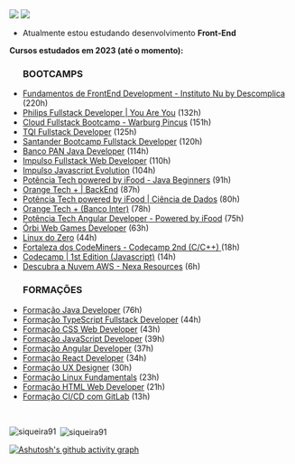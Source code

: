 <br/><div>
<a href = "mailto:isaias.siqueiraa@gmail.com"><img src="https://img.shields.io/badge/Gmail-D14836?style=for-the-badge&logo=gmail&logoColor=white" target="_blank"></a>
<a href="https://www.linkedin.com/in/isaias-siqueira" target="_blank"><img src="https://img.shields.io/badge/-LinkedIn-%230077B5?style=for-the-badge&logo=linkedin&logoColor=white" target="_blank"></a>   
</div>

- Atualmente estou estudando desenvolvimento **Front-End**

 
**Cursos estudados em 2023 (até o momento):**
<ul>
<h3>BOOTCAMPS</h3>
<li><a href="https://curr.to/xmVtT" target="_blank">Fundamentos de FrontEnd Development - Instituto Nu by Descomplica</a> (220h)</li>
 
<li><a href="https://www.dio.me/certificate/CDBFF383/share" target="_blank">Philips Fullstack Developer | You Are You</a> (132h)</li> 
<li><a href="https://www.dio.me/certificate/D73AC543/share" target="_blank">Cloud Fullstack Bootcamp - Warburg Pincus</a> (151h)</li>
<li><a href="https://www.dio.me/certificate/523DAA58/share" target="_blank">TQI Fullstack Developer</a> (125h)</li>
<li><a href="https://www.dio.me/certificate/69E15FFD/share" target="_blank">Santander Bootcamp Fullstack Developer</a> (120h)</li>
<li><a href="https://www.dio.me/certificate/71D58726/share" target="_blank">Banco PAN Java Developer</a> (114h)</li>
<li><a href="https://www.dio.me/certificate/FFB79AA8/share" target="_blank">Impulso Fullstack Web Developer</a> (110h)</li>
<li><a href="https://www.dio.me/certificate/075D1A93/share" target="_blank">Impulso Javascript Evolution</a> (104h)</li>
<li><a href="https://www.dio.me/certificate/1355ED16/share" target="_blank">Potência Tech powered by iFood - Java Beginners</a> (91h)</li>
<li><a href="https://www.dio.me/certificate/AEDB0CEA/share" target="_blank">Orange Tech + | BackEnd</a> (87h)</li>
<li><a href="https://www.dio.me/certificate/B99E8B57/share" target="_blank">Potência Tech powered by iFood | Ciência de Dados</a> (80h)</li>
<li><a href="https://www.dio.me/certificate/49B37A48/share" target="_blank">Orange Tech + (Banco Inter)</a> (78h)</li>
<li><a href="https://www.dio.me/certificate/D013796C/share" target="_blank">Potência Tech Angular Developer - Powered by iFood</a> (75h)</li>
<li><a href="https://www.dio.me/certificate/D6C373AB/share" target="_blank">Órbi Web Games Developer</a> (63h)</li>
<li><a href="https://www.dio.me/certificate/C848BE1E/share" target="_blank">Linux do Zero</a> (44h)</li>
<li><a href="https://www.dio.me/certificate/6D95A0A1/share" target="_blank">Fortaleza dos CodeMiners - Codecamp 2nd (C/C++) </a> (18h)</li>
<li><a href="https://www.dio.me/certificate/431BF1F4/share" target="_blank">Codecamp | 1st Edition (Javascript)</a> (14h)</li>
<li><a href="https://www.dio.me/certificate/C55392A2/share" target="_blank">Descubra a Nuvem AWS - Nexa Resources</a> (6h)</li>

<h3>FORMAÇÕES</h3>
<li><a href="https://www.dio.me/certificate/39C786E7/share" target="_blank">Formação Java Developer</a> (76h)</li>
<li><a href="https://www.dio.me/certificate/A88ABAB5/share" target="_blank">Formação TypeScript Fullstack Developer</a> (44h)</li>
<li><a href="https://www.dio.me/certificate/AC3FAD58/share" target="_blank">Formação CSS Web Developer</a> (43h)</li>
<li><a href="https://www.dio.me/certificate/180FEB4E/share" target="_blank">Formação JavaScript Developer</a> (39h)</li>
<li><a href="https://www.dio.me/certificate/6D808E73/share" target="_blank">Formação Angular Developer</a> (37h)</li>
<li><a href="https://www.dio.me/certificate/1153700D/share" target="_blank">Formação React Developer</a> (34h)</li>
<li><a href="https://www.dio.me/certificate/2D827C67/share" target="_blank">Formação UX Designer</a> (30h)</li>
<li><a href="https://www.dio.me/certificate/D9858F61/share" target="_blank">Formação Linux Fundamentals</a> (23h)</li>
<li><a href="https://www.dio.me/certificate/62105D74/share" target="_blank">Formação HTML Web Developer</a> (21h)</li>
<li><a href="https://www.dio.me/certificate/B0CDD09D/share" target="_blank">Formação CI/CD com GitLab</a> (13h)</li>

 </ul>
<br>





<p><img align="left" src="https://github-readme-stats.vercel.app/api/top-langs?username=siqueira91&show_icons=true&locale=en&layout=compact" alt="siqueira91" /></p>

<p>&nbsp;<img align="center" src="https://github-readme-stats.vercel.app/api?username=siqueira91&show_icons=true&locale=en" alt="siqueira91" /></p>

[![Ashutosh's github activity graph](https://github-readme-activity-graph.vercel.app/graph?username=siqueira91&bg_color=0d0d0f&color=f6f5f4&line=613583&point=ff7800&area=true&hide_border=true)](https://github.com/ashutosh00710/github-readme-activity-graph)
